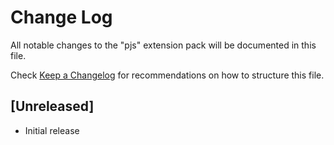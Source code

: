 # Change Log

All notable changes to the "pjs" extension pack will be documented in this file.

Check [Keep a Changelog](http://keepachangelog.com/) for recommendations on how to structure this file.

## [Unreleased]

- Initial release
